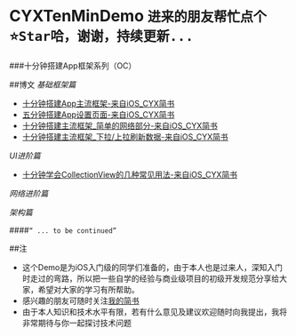 # CYXTenMinDemo `进来的朋友帮忙点个⭐️Star哈，谢谢，持续更新...`
###十分钟搭建App框架系列（OC）

##博文
*基础框架篇*
- [十分钟搭建App主流框架-来自iOS_CYX简书](http://www.jianshu.com/p/fc71652f2f89)
- [五分钟搭建App设置页面-来自iOS_CYX简书](http://www.jianshu.com/p/4b8e6ace5ff1)
- [十分钟搭建主流框架_简单的网络部分-来自iOS_CYX简书](http://www.jianshu.com/p/6eb7eabda386)
- [十分钟搭建主流框架_下拉/上拉刷新数据-来自iOS_CYX简书](http://www.jianshu.com/p/06458537dce4)

*UI进阶篇*
- [十分钟学会CollectionView的几种常见用法-来自iOS_CYX简书](http://www.jianshu.com/p/06458537dce4)

*网络进阶篇*

*架构篇*

####`“ ... to be continued”`


##注

- 这个Demo是为iOS入门级的同学们准备的，由于本人也是过来人，深知入门时走过的弯路，所以把一些自学的经验与商业级项目的初级开发规范分享给大家，希望对大家的学习有所帮助。
- 感兴趣的朋友可随时关注[我的简书](http://www.jianshu.com/users/3f995dac0230/latest_articles)
- 由于本人知识和技术水平有限，若有什么意见及建议欢迎随时向我提出，我将非常期待与你一起探讨技术问题
